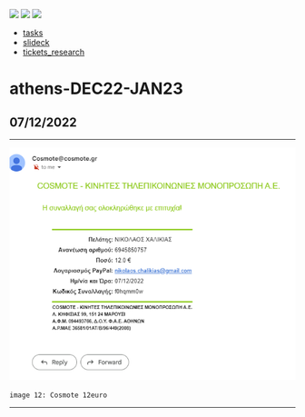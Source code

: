 [![](https://img.shields.io/badge/organization-nikoschalikias-blue.svg)](https://github.com/nikoschalikias) 
[![](https://img.shields.io/badge/remote-CORK--DUB--ZRH--ATH--DEC22--JAN23-green.svg)](https://github.com/nikoschalikias/CORK-DUB-ZRH-ATH-DEC22-JAN23) 
[![](https://img.shields.io/badge/local-F:\prj\travel\CORK--DUB--ZRH--ATH--DEC22--JAN23-orange.svg)]() 


* [tasks](tasks.md)
* [slideck](slideck.md)
* [tickets_research](tickets_research.md)


# athens-DEC22-JAN23


## 07/12/2022 

----

<p align="center">
<img
src="img/12.PNG"
width = 600
/>
</p>

`image 12: Cosmote 12euro`

----